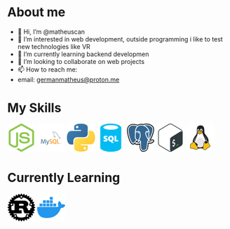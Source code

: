 
# About me
 - 👋 Hi, I’m @matheuscan
 - 👀 I’m interested in web development, outside programming i like to test new technologies like VR
 - 🌱 I’m currently learning backend developmen
 - 💞️ I’m looking to collaborate on web projects
 - 📫 How to reach me:
 - email: germanmatheus@proton.me

# My Skills

![NodeJS](/images/nodejs-icon-logo.png) ![MySQL](/images/mysql.png) ![Python](/images/python.png) ![SQL](/images/sql.png) ![Postgres](/images/postgresql.png) ![Bash](/images/bash.png) ![Linux](/images/linux.png) 

# Currently Learning

![Rust](/images/rust.png) ![Docker](/images/docker.png)
</body>
 

